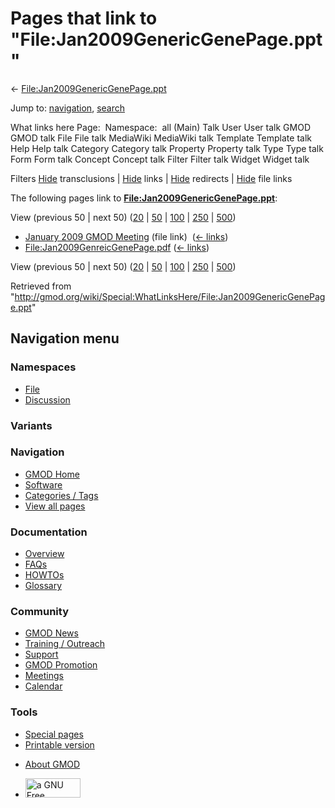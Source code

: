 <div id="mw-page-base" class="noprint">

</div>

<div id="mw-head-base" class="noprint">

</div>

<div id="content" class="mw-body" role="main">

<span id="top"></span>

<div id="mw-js-message" style="display:none;">

</div>



# <span dir="auto">Pages that link to "File:Jan2009GenericGenePage.ppt"</span>

<div id="bodyContent">

<div id="contentSub">

←
[File:Jan2009GenericGenePage.ppt](/wiki/File:Jan2009GenericGenePage.ppt "File:Jan2009GenericGenePage.ppt")

</div>

<div id="jump-to-nav" class="mw-jump">

Jump to: [navigation](#mw-navigation), [search](#p-search)

</div>

<div id="mw-content-text">

What links here Page:  Namespace:  all (Main) Talk User User talk GMOD
GMOD talk File File talk MediaWiki MediaWiki talk Template Template talk
Help Help talk Category Category talk Property Property talk Type Type
talk Form Form talk Concept Concept talk Filter Filter talk Widget
Widget talk

Filters
[Hide](/mediawiki/index.php?title=Special:WhatLinksHere/File:Jan2009GenericGenePage.ppt&hidetrans=1 "Special:WhatLinksHere/File:Jan2009GenericGenePage.ppt")
transclusions \|
[Hide](/mediawiki/index.php?title=Special:WhatLinksHere/File:Jan2009GenericGenePage.ppt&hidelinks=1 "Special:WhatLinksHere/File:Jan2009GenericGenePage.ppt")
links \|
[Hide](/mediawiki/index.php?title=Special:WhatLinksHere/File:Jan2009GenericGenePage.ppt&hideredirs=1 "Special:WhatLinksHere/File:Jan2009GenericGenePage.ppt")
redirects \|
[Hide](/mediawiki/index.php?title=Special:WhatLinksHere/File:Jan2009GenericGenePage.ppt&hideimages=1 "Special:WhatLinksHere/File:Jan2009GenericGenePage.ppt")
file links

The following pages link to
**[File:Jan2009GenericGenePage.ppt](/wiki/File:Jan2009GenericGenePage.ppt "File:Jan2009GenericGenePage.ppt")**:

View (previous 50 \| next 50)
([20](/mediawiki/index.php?title=Special:WhatLinksHere/File:Jan2009GenericGenePage.ppt&limit=20 "Special:WhatLinksHere/File:Jan2009GenericGenePage.ppt")
\|
[50](/mediawiki/index.php?title=Special:WhatLinksHere/File:Jan2009GenericGenePage.ppt&limit=50 "Special:WhatLinksHere/File:Jan2009GenericGenePage.ppt")
\|
[100](/mediawiki/index.php?title=Special:WhatLinksHere/File:Jan2009GenericGenePage.ppt&limit=100 "Special:WhatLinksHere/File:Jan2009GenericGenePage.ppt")
\|
[250](/mediawiki/index.php?title=Special:WhatLinksHere/File:Jan2009GenericGenePage.ppt&limit=250 "Special:WhatLinksHere/File:Jan2009GenericGenePage.ppt")
\|
[500](/mediawiki/index.php?title=Special:WhatLinksHere/File:Jan2009GenericGenePage.ppt&limit=500 "Special:WhatLinksHere/File:Jan2009GenericGenePage.ppt"))

- [January 2009 GMOD
  Meeting](/wiki/January_2009_GMOD_Meeting "January 2009 GMOD Meeting")
  (file link) ‎ <span class="mw-whatlinkshere-tools">([←
  links](/mediawiki/index.php?title=Special:WhatLinksHere&target=January+2009+GMOD+Meeting "Special:WhatLinksHere"))</span>
- [File:Jan2009GenreicGenePage.pdf](/wiki/File:Jan2009GenreicGenePage.pdf "File:Jan2009GenreicGenePage.pdf")
  ‎ <span class="mw-whatlinkshere-tools">([←
  links](/mediawiki/index.php?title=Special:WhatLinksHere&target=File%3AJan2009GenreicGenePage.pdf "Special:WhatLinksHere"))</span>

View (previous 50 \| next 50)
([20](/mediawiki/index.php?title=Special:WhatLinksHere/File:Jan2009GenericGenePage.ppt&limit=20 "Special:WhatLinksHere/File:Jan2009GenericGenePage.ppt")
\|
[50](/mediawiki/index.php?title=Special:WhatLinksHere/File:Jan2009GenericGenePage.ppt&limit=50 "Special:WhatLinksHere/File:Jan2009GenericGenePage.ppt")
\|
[100](/mediawiki/index.php?title=Special:WhatLinksHere/File:Jan2009GenericGenePage.ppt&limit=100 "Special:WhatLinksHere/File:Jan2009GenericGenePage.ppt")
\|
[250](/mediawiki/index.php?title=Special:WhatLinksHere/File:Jan2009GenericGenePage.ppt&limit=250 "Special:WhatLinksHere/File:Jan2009GenericGenePage.ppt")
\|
[500](/mediawiki/index.php?title=Special:WhatLinksHere/File:Jan2009GenericGenePage.ppt&limit=500 "Special:WhatLinksHere/File:Jan2009GenericGenePage.ppt"))

</div>

<div class="printfooter">

Retrieved from
"<http://gmod.org/wiki/Special:WhatLinksHere/File:Jan2009GenericGenePage.ppt>"

</div>

<div id="catlinks" class="catlinks catlinks-allhidden">

</div>

<div class="visualClear">

</div>

</div>

</div>

<div id="mw-navigation">

## Navigation menu

<div id="mw-head">



<div id="left-navigation">

<div id="p-namespaces" class="vectorTabs" role="navigation"
aria-labelledby="p-namespaces-label">

### Namespaces

- <span id="ca-nstab-image"><a href="/wiki/File:Jan2009GenericGenePage.ppt" accesskey="c"
  title="View the file page [c]">File</a></span>
- <span id="ca-talk"><a
  href="/mediawiki/index.php?title=File_talk:Jan2009GenericGenePage.ppt&amp;action=edit&amp;redlink=1"
  accesskey="t"
  title="Discussion about the content page [t]">Discussion</a></span>

</div>

<div id="p-variants" class="vectorMenu emptyPortlet" role="navigation"
aria-labelledby="p-variants-label">

### 

### Variants[](#)

<div class="menu">

</div>

</div>

</div>

<div id="right-navigation">





</div>



</div>

</div>

</div>

<div id="mw-panel">

<div id="p-logo" role="banner">

<a href="/wiki/Main_Page"
style="background-image: url(http://gmod.org/images/GMOD-cogs.png);"
title="Visit the main page"></a>

</div>

<div id="p-Navigation" class="portal" role="navigation"
aria-labelledby="p-Navigation-label">

### Navigation

<div class="body">

- <span id="n-GMOD-Home">[GMOD Home](/wiki/Main_Page)</span>
- <span id="n-Software">[Software](/wiki/GMOD_Components)</span>
- <span id="n-Categories-.2F-Tags">[Categories /
  Tags](/wiki/Categories)</span>
- <span id="n-View-all-pages">[View all
  pages](/wiki/Special:AllPages)</span>

</div>

</div>

<div id="p-Documentation" class="portal" role="navigation"
aria-labelledby="p-Documentation-label">

### Documentation

<div class="body">

- <span id="n-Overview">[Overview](/wiki/Overview)</span>
- <span id="n-FAQs">[FAQs](/wiki/Category:FAQ)</span>
- <span id="n-HOWTOs">[HOWTOs](/wiki/Category:HOWTO)</span>
- <span id="n-Glossary">[Glossary](/wiki/Glossary)</span>

</div>

</div>

<div id="p-Community" class="portal" role="navigation"
aria-labelledby="p-Community-label">

### Community

<div class="body">

- <span id="n-GMOD-News">[GMOD News](/wiki/GMOD_News)</span>
- <span id="n-Training-.2F-Outreach">[Training /
  Outreach](/wiki/Training_and_Outreach)</span>
- <span id="n-Support">[Support](/wiki/Support)</span>
- <span id="n-GMOD-Promotion">[GMOD
  Promotion](/wiki/GMOD_Promotion)</span>
- <span id="n-Meetings">[Meetings](/wiki/Meetings)</span>
- <span id="n-Calendar">[Calendar](/wiki/Calendar)</span>

</div>

</div>

<div id="p-tb" class="portal" role="navigation"
aria-labelledby="p-tb-label">

### Tools

<div class="body">

- <span id="t-specialpages"><a href="/wiki/Special:SpecialPages" accesskey="q"
  title="A list of all special pages [q]">Special pages</a></span>
- <span id="t-print"><a
  href="/mediawiki/index.php?title=Special:WhatLinksHere/File:Jan2009GenericGenePage.ppt&amp;printable=yes"
  rel="alternate" accesskey="p"
  title="Printable version of this page [p]">Printable version</a></span>

</div>

</div>

</div>

</div>

<div id="footer" role="contentinfo">

- <span id="footer-places-about">[About
  GMOD](/wiki/GMOD:About "GMOD:About")</span>

<!-- -->

- <span id="footer-copyrightico">[<img src="http://www.gnu.org/graphics/gfdl-logo-small.png" width="88"
  height="31" alt="a GNU Free Documentation License" />](http://www.gnu.org/licenses/fdl-1.3.html)</span>




</div>
